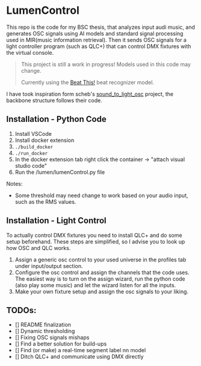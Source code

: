 # LumenControl  

This repo is the code for my BSC thesis, that analyzes input audi music, and generates OSC signals using AI models and standard signal processing used in MIR(music information retrieval). Then it sends OSC signals for a light controller program (such as QLC+) that can control DMX fixtures with the virtual console.

>This project is still a work in progress! Models used in this code may change.
>
>Currently using the [Beat This!](https://github.com/CPJKU/beat_this.git) beat recognizer model.

I have took inspiration form scheb's [sound_to_light_osc](https://github.com/scheb/sound-to-light-osc.git) project, the backbone structure follows their code.

## Installation - Python Code

1. Install VSCode
2. Install docker extension
3. ``./build_docker``
4. ``./run_docker``
5. In the docker extension tab right click the container -> "attach visual studio code"
6. Run the /lumen/lumenControl.py file

Notes:
- Some threshold may need change to work based on your audio input, such as the RMS values. 

 ## Installation - Light Control

To actually control DMX fixtures you need to install QLC+ and do some setup beforehand. These steps are simplified, so I advise you to look up how OSC and QLC works.

 1.  Assign a generic osc control to your used universe in the profiles tab under input/output section.
 2. Configure the osc control and assign the channels that the code uses. The easiest way is to turn on the assign wizard, run the python code (also play some music) and let the wizard listen for all the inputs.
 3. Make your own fixture setup and assign the osc signals to your liking.

## TODOs:
- [] README finalization
- [] Dynamic thresholding
- [] Fixing OSC signals mishaps
- [] Find a better solution for build-ups
- [] Find (or make) a real-time segment label nn model
- [] Ditch QLC+ and communicate using DMX directly


